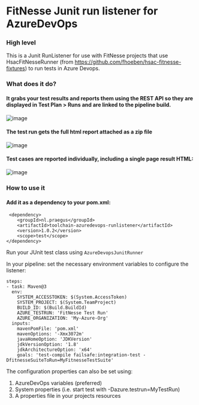 # FitNesse Junit run listener for AzureDevOps

### High level
This is a Junit RunListener for use with FitNesse projects that use HsacFitNesseRunner (from https://github.com/fhoeben/hsac-fitnesse-fixtures) to run tests in Azure Devops.

### What does it do?
#### It grabs your test results and reports them using the REST API so they are displayed in Test Plan > Runs and are linked to the pipeline build.

![image](https://user-images.githubusercontent.com/2232710/80232242-de1c6880-8654-11ea-9577-3863912b4294.png)

#### The test run gets the full html report attached as a zip file
![image](https://user-images.githubusercontent.com/2232710/80232392-1c198c80-8655-11ea-8936-9a6b2dbedc71.png)

#### Test cases are reported individually, including a single page result HTML:
![image](https://user-images.githubusercontent.com/2232710/80232466-3eaba580-8655-11ea-840f-fbc2d9fc2f5b.png)

### How to use it
#### Add it as a dependency to your pom.xml:
```
 <dependency>
    <groupId>nl.praegus</groupId>
    <artifactId>toolchain-azuredevops-runlistener</artifactId>
    <version>1.0.2</version>
    <scope>test</scope>
</dependency>
```
Run your JUnit test class using `AzureDevopsJunitRunner`

In your pipeline: set the necessary environment variables to configure the listener:
``` 
steps:
- task: Maven@3
  env:
    SYSTEM_ACCESSTOKEN: $(System.AccessToken)
    SYSTEM_PROJECT: $(System.TeamProject)
    BUILD_ID: $(Build.BuildId)
    AZURE_TESTRUN: 'FitNesse Test Run'
    AZURE_ORGANIZATION: 'My-Azure-Org'
  inputs:
    mavenPomFile: 'pom.xml'
    mavenOptions: '-Xmx3072m'
    javaHomeOption: 'JDKVersion'
    jdkVersionOption: '1.8'
    jdkArchitectureOption: 'x64'
    goals: 'test-compile failsafe:integration-test -DfitnesseSuiteToRun=MyFitnesseTestSuite'
```

The configuration properties can also be set using:
1. AzureDevOps variables (preferred)
2. System properties (i.e. start test with -Dazure.testrun=MyTestRun)
3. A properties file in your projects resources

